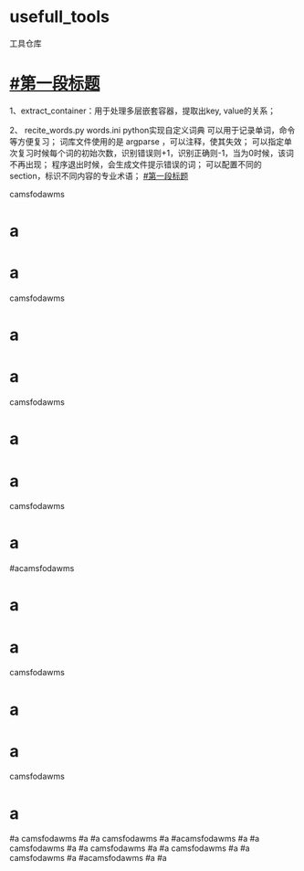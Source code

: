 # usefull_tools
工具仓库
<h1><a name="aa" href="#b" color="red">#第一段标题</a></h1>

1、extract_container：用于处理多层嵌套容器，提取出key, value的关系；

2、
recite_words.py
words.ini
python实现自定义词典
可以用于记录单词，命令等方便复习；
词库文件使用的是 argparse ，可以注释，使其失效；
可以指定单次复习时候每个词的初始次数，识别错误则+1，识别正确则-1，当为0时候，该词不再出现；
程序退出时候，会生成文件提示错误的词；
可以配置不同的section，标识不同内容的专业术语；
<a name="b" href="#aa">#第一段标题</a>

camsfodawms
# a
# a
camsfodawms
# a
# a
camsfodawms
# a
# a
camsfodawms
# a
#acamsfodawms
# a
# a
camsfodawms
# a
# a
camsfodawms
# a
#a
camsfodawms
#a
#a
camsfodawms
#a
#acamsfodawms
#a
#a
camsfodawms
#a
#a
camsfodawms
#a
#a
camsfodawms
#a
#a
camsfodawms
#a
#acamsfodawms
#a
#a
